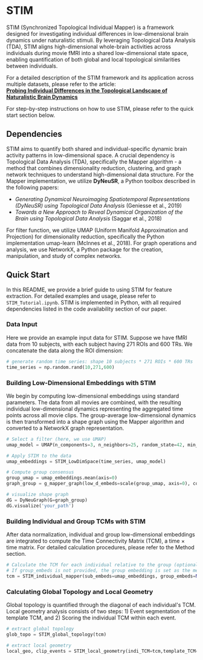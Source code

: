 # STIM 

STIM (Synchronized Topological Individual Mapper) is a framework designed for investigating individual differences in low-dimensional brain dynamics under naturalistic stimuli. By leveraging Topological Data Analysis (TDA), STIM aligns high-dimensional whole-brain activities across individuals during movie fMRI into a shared low-dimensional state space, enabling quantification of both global and local topological similarities between individuals.

For a detailed description of the STIM framework and its application across multiple datasets, please refer to the article:  
[**Probing Individual Differences in the Topological Landscape of Naturalistic Brain Dynamics**](https://www.biorxiv.org/content/10.1101/2024.06.20.599966v2)

For step-by-step instructions on how to use STIM, please refer to the quick start section below.

## Dependencies

STIM aims to quantify both shared and individual-specific dynamic brain activity patterns in low-dimensional space. A crucial dependency is Topological Data Analysis (TDA), specifically the Mapper algorithm - a method that combines dimensionality reduction, clustering, and graph network techniques to understand high-dimensional data structure. For the Mapper implementation, we utilize **DyNeuSR**, a Python toolbox described in the following papers:

- *Generating Dynamical Neuroimaging Spatiotemporal Representations (DyNeuSR) using Topological Data Analysis* (Geniesse et al., 2019)
- *Towards a New Approach to Reveal Dynamical Organization of the Brain using Topological Data Analysis* (Saggar et al., 2018)

For filter function, we utilize UMAP (Uniform Manifold Approximation and Projection) for dimensionality reduction, specifically the Python implementation umap-learn (McInnes et al., 2018). For graph operations and analysis, we use NetworkX, a Python package for the creation, manipulation, and study of complex networks.

## Quick Start

In this README, we provide a brief guide to using STIM for feature extraction. For detailed examples and usage, please refer to `STIM_Tutorial.ipynb`. STIM is implemented in Python, with all required dependencies listed in the code availability section of our paper.


### Data Input
Here we provide an example input data for STIM. Suppose we have fMRI data from 10 subjects, with each subject having 271 ROIs and 600 TRs. We concatenate the data along the ROI dimension:

```python
# generate random time series: shape 10 subjects * 271 ROIs * 600 TRs
time_series = np.random.rand(10,271,600)
```

### Building Low-Dimensional Embeddings with STIM


We begin by computing low-dimensional embeddings using standard parameters. The data from all movies are combined, with the resulting individual low-dimensional dynamics representing the aggregated time points across all movie clips. The group-average low-dimensional dynamics is then transformed into a shape graph using the Mapper algorithm and converted to a NetworkX graph representation.

```python
# Select a filter (here, we use UMAP)
umap_model = UMAP(n_components=3, n_neighbors=25, random_state=42, min_dist=0.01, metric='euclidean')

# Apply STIM to the data
umap_embeddings = STIM_LowDimSpace(time_series, umap_model)

# Compute group consensus
group_umap = umap_embeddings.mean(axis=0)
graph_group = g_mapper_graph(low_d_embeds=scale(group_umap, axis=0), cover_n=12, cover_overlap=0.5, eps=0.7)

# visualize shape graph
dG = DyNeuGraph(G=graph_group)
dG.visualize('your_path')
```

### Building Individual and Group TCMs with STIM

After data normalization, individual and group low-dimensional embeddings are integrated to compute the Time Connectivity Matrix (TCM), a time × time matrix. For detailed calculation procedures, please refer to the Method section.

```python
# Calculate the TCM for each individual relative to the group (optional: specify group_embeds)
# If group_embeds is not provided, the group embedding is set as the mean of all individual embeddings.
tcm = STIM_individual_mapper(sub_embeds=umap_embeddings, group_embeds=None)
```

### Calculating Global Topology and Local Geometry

Global topology is quantified through the diagonal of each individual's TCM. Local geometry analysis consists of two steps: 1) Event segmentation of the template TCM, and 2) Scoring the individual TCM within each event.


```python
# extract global topology
glob_topo = STIM_global_topology(tcm)

# extract local geometry
local_geo, clip_events = STIM_local_geometry(indi_TCM=tcm,template_TCM=tcm.mean(axis=0))

